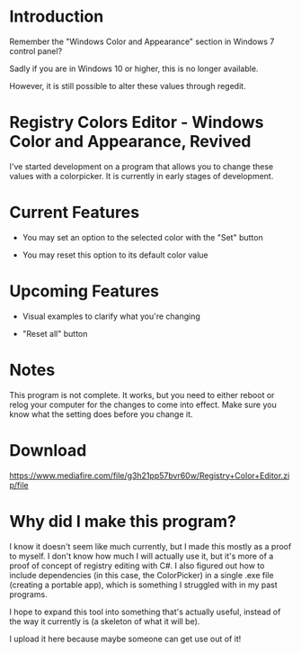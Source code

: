 # Introduction

Remember the "Windows Color and Appearance" section in Windows 7 control panel?

Sadly if you are in Windows 10 or higher, this is no longer available.

However, it is still possible to alter these values through regedit.

# Registry Colors Editor - Windows Color and Appearance, Revived

I've started development on a program that allows you to change these values with a colorpicker.
It is currently in early stages of development.


# Current Features

- You may set an option to the selected color with the "Set" button

- You may reset this option to its default color value


# Upcoming Features

- Visual examples to clarify what you're changing

- "Reset all" button

# Notes

This program is not complete. It works, but you need to either reboot or relog your computer for the changes to come into effect. Make sure you know what the setting does before you change it.


# Download

https://www.mediafire.com/file/g3h21pp57bvr60w/Registry+Color+Editor.zip/file

# Why did I make this program?

I know it doesn't seem like much currently, but I made this mostly as a proof to myself. I don't know how much I will actually use it, but it's more of a proof of concept of registry editing with C#. I also figured out how to include dependencies (in this case, the ColorPicker) in a single .exe file (creating a portable app), which is something I struggled with in my past programs.

I hope to expand this tool into something that's actually useful, instead of the way it currently is (a skeleton of what it will be).

I upload it here because maybe someone can get use out of it!
